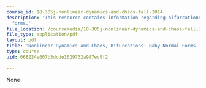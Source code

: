 ```yaml
---
course_id: 18-385j-nonlinear-dynamics-and-chaos-fall-2014
description: 'This resource contains information regarding bifurcations: baby normal
  forms.'
file_location: /coursemedia/18-385j-nonlinear-dynamics-and-chaos-fall-2014/068224e607b5dcde1629732a987ec9f2_MIT18_385JF14_BabyNormlFms.pdf
file_type: application/pdf
layout: pdf
title: 'Nonlinear Dynamics and Chaos, Bifurcations: Baby Normal Forms'
type: course
uid: 068224e607b5dcde1629732a987ec9f2

---
```

None